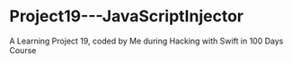 # Project19---JavaScriptInjector
 A Learning Project 19, coded by Me during Hacking with Swift in 100 Days Course
